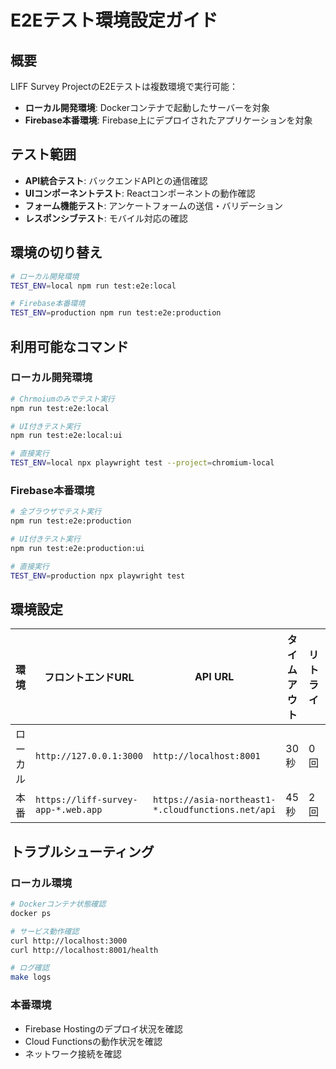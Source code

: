 # E2Eテスト環境設定ガイド

## 概要

LIFF Survey ProjectのE2Eテストは複数環境で実行可能：

- **ローカル開発環境**: Dockerコンテナで起動したサーバーを対象
- **Firebase本番環境**: Firebase上にデプロイされたアプリケーションを対象

## テスト範囲

- **API統合テスト**: バックエンドAPIとの通信確認
- **UIコンポーネントテスト**: Reactコンポーネントの動作確認
- **フォーム機能テスト**: アンケートフォームの送信・バリデーション
- **レスポンシブテスト**: モバイル対応の確認

## 環境の切り替え

```bash
# ローカル開発環境
TEST_ENV=local npm run test:e2e:local

# Firebase本番環境
TEST_ENV=production npm run test:e2e:production
```

## 利用可能なコマンド

### ローカル開発環境
```bash
# Chrmoiumのみでテスト実行
npm run test:e2e:local

# UI付きテスト実行
npm run test:e2e:local:ui

# 直接実行
TEST_ENV=local npx playwright test --project=chromium-local
```

### Firebase本番環境
```bash
# 全ブラウザでテスト実行
npm run test:e2e:production

# UI付きテスト実行
npm run test:e2e:production:ui

# 直接実行
TEST_ENV=production npx playwright test
```

## 環境設定

| 環境 | フロントエンドURL | API URL | タイムアウト | リトライ | ブラウザ |
|------|------------------|---------|-------------|----------|----------|
| ローカル | `http://127.0.0.1:3000` | `http://localhost:8001` | 30秒 | 0回 | Chromium |
| 本番 | `https://liff-survey-app-*.web.app` | `https://asia-northeast1-*.cloudfunctions.net/api` | 45秒 | 2回 | 全ブラウザ |

## トラブルシューティング

### ローカル環境
```bash
# Dockerコンテナ状態確認
docker ps

# サービス動作確認
curl http://localhost:3000
curl http://localhost:8001/health

# ログ確認
make logs
```

### 本番環境
- Firebase Hostingのデプロイ状況を確認
- Cloud Functionsの動作状況を確認
- ネットワーク接続を確認
